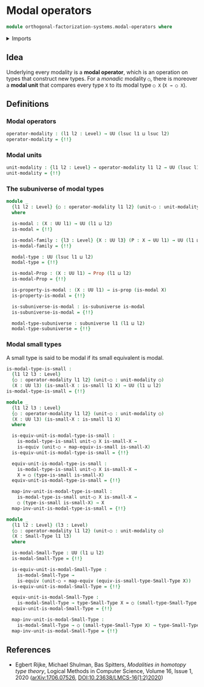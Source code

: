 # Modal operators

```agda
module orthogonal-factorization-systems.modal-operators where
```

<details><summary>Imports</summary>

```agda
open import foundation.dependent-pair-types
open import foundation.equivalences
open import foundation.function-types
open import foundation.propositions
open import foundation.small-types
open import foundation.subuniverses
open import foundation.universe-levels
```

</details>

## Idea

Underlying every modality is a **modal operator**, which is an operation on
types that construct new types. For a _monadic_ modality `○`, there is moreover
a **modal unit** that compares every type `X` to its modal type `○ X`
(`X → ○ X`).

## Definitions

### Modal operators

```agda
operator-modality : (l1 l2 : Level) → UU (lsuc l1 ⊔ lsuc l2)
operator-modality = {!!}
```

### Modal units

```agda
unit-modality : {l1 l2 : Level} → operator-modality l1 l2 → UU (lsuc l1 ⊔ l2)
unit-modality = {!!}
```

### The subuniverse of modal types

```agda
module _
  {l1 l2 : Level} {○ : operator-modality l1 l2} (unit-○ : unit-modality ○)
  where

  is-modal : (X : UU l1) → UU (l1 ⊔ l2)
  is-modal = {!!}

  is-modal-family : {l3 : Level} {X : UU l3} (P : X → UU l1) → UU (l1 ⊔ l2 ⊔ l3)
  is-modal-family = {!!}

  modal-type : UU (lsuc l1 ⊔ l2)
  modal-type = {!!}

  is-modal-Prop : (X : UU l1) → Prop (l1 ⊔ l2)
  is-modal-Prop = {!!}

  is-property-is-modal : (X : UU l1) → is-prop (is-modal X)
  is-property-is-modal = {!!}

  is-subuniverse-is-modal : is-subuniverse is-modal
  is-subuniverse-is-modal = {!!}

  modal-type-subuniverse : subuniverse l1 (l1 ⊔ l2)
  modal-type-subuniverse = {!!}
```

### Modal small types

A small type is said to be modal if its small equivalent is modal.

```agda
is-modal-type-is-small :
  {l1 l2 l3 : Level}
  {○ : operator-modality l1 l2} (unit-○ : unit-modality ○)
  (X : UU l3) (is-small-X : is-small l1 X) → UU (l1 ⊔ l2)
is-modal-type-is-small = {!!}

module _
  {l1 l2 l3 : Level}
  {○ : operator-modality l1 l2} (unit-○ : unit-modality ○)
  (X : UU l3) (is-small-X : is-small l1 X)
  where

  is-equiv-unit-is-modal-type-is-small :
    is-modal-type-is-small unit-○ X is-small-X →
    is-equiv (unit-○ ∘ map-equiv-is-small is-small-X)
  is-equiv-unit-is-modal-type-is-small = {!!}

  equiv-unit-is-modal-type-is-small :
    is-modal-type-is-small unit-○ X is-small-X →
    X ≃ ○ (type-is-small is-small-X)
  equiv-unit-is-modal-type-is-small = {!!}

  map-inv-unit-is-modal-type-is-small :
    is-modal-type-is-small unit-○ X is-small-X →
    ○ (type-is-small is-small-X) → X
  map-inv-unit-is-modal-type-is-small = {!!}

module _
  {l1 l2 : Level} (l3 : Level)
  {○ : operator-modality l1 l2} (unit-○ : unit-modality ○)
  (X : Small-Type l1 l3)
  where

  is-modal-Small-Type : UU (l1 ⊔ l2)
  is-modal-Small-Type = {!!}

  is-equiv-unit-is-modal-Small-Type :
    is-modal-Small-Type →
    is-equiv (unit-○ ∘ map-equiv (equiv-is-small-type-Small-Type X))
  is-equiv-unit-is-modal-Small-Type = {!!}

  equiv-unit-is-modal-Small-Type :
    is-modal-Small-Type → type-Small-Type X ≃ ○ (small-type-Small-Type X)
  equiv-unit-is-modal-Small-Type = {!!}

  map-inv-unit-is-modal-Small-Type :
    is-modal-Small-Type → ○ (small-type-Small-Type X) → type-Small-Type X
  map-inv-unit-is-modal-Small-Type = {!!}
```

## References

- Egbert Rijke, Michael Shulman, Bas Spitters, _Modalities in homotopy type
  theory_, Logical Methods in Computer Science, Volume 16, Issue 1, 2020
  ([arXiv:1706.07526](https://arxiv.org/abs/1706.07526),
  [DOI:10.23638/LMCS-16(1:2)2020](https://doi.org/10.23638/LMCS-16%281%3A2%292020))
